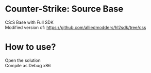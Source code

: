 # Counter-Strike: Source Base
CS:S Base with Full SDK  
Modified version of: https://github.com/alliedmodders/hl2sdk/tree/css  
  
# How to use?
Open the solution  
Compile as Debug x86  
